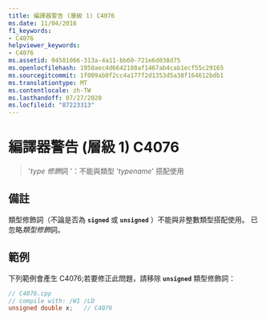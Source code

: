 ```yaml
---
title: 編譯器警告 (層級 1) C4076
ms.date: 11/04/2016
f1_keywords:
- C4076
helpviewer_keywords:
- C4076
ms.assetid: 04581066-313a-4a11-bb60-721e6d038d75
ms.openlocfilehash: 1958aec4d6642188af1467ab4cab1ecf55c29165
ms.sourcegitcommit: 1f009ab0f2cc4a177f2d1353d5a38f164612bdb1
ms.translationtype: MT
ms.contentlocale: zh-TW
ms.lasthandoff: 07/27/2020
ms.locfileid: "87223313"
---
```

# <a name="compiler-warning-level-1-c4076"></a>編譯器警告 (層級 1) C4076

> '*type 修飾*詞 '：不能與類型 '*typename*' 搭配使用

## <a name="remarks"></a>備註

類型修飾詞（不論是否為 **`signed`** 或 **`unsigned`** ）不能與非整數類型搭配使用。 已忽略*類型修飾*詞。

## <a name="example"></a>範例

下列範例會產生 C4076;若要修正此問題，請移除 **`unsigned`** 類型修飾詞：

```cpp
// C4076.cpp
// compile with: /W1 /LD
unsigned double x;   // C4076
```
